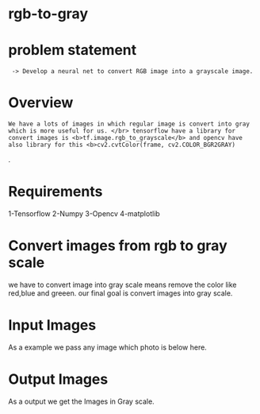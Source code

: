 # rgb-to-gray

# problem statement
     -> Develop a neural net to convert RGB image into a grayscale image.
     
# Overview

    We have a lots of images in which regular image is convert into gray which is more useful for us. </br> tensorflow have a library for convert images is <b>tf.image.rgb_to_grayscale</b> and opencv have also library for this <b>cv2.cvtColor(frame, cv2.COLOR_BGR2GRAY)
</b>.

# Requirements

1-Tensorflow
2-Numpy
3-Opencv
4-matplotlib

# Convert images from rgb to gray scale
  
  we have to convert image into gray scale means remove the color like red,blue and greeen. our final goal is convert images into gray scale.
  
# Input Images
   
   As a example we pass any image which photo is below here.
   
# Output Images
   As a output we get the Images in Gray scale.
   
   
